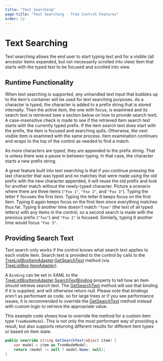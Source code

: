 ```yaml
---
title: "Text Searching"
page-title: "Text Searching - Tree Control Features"
order: 12
---
```

# Text Searching

Text searching allows the end user to start typing text and for a visible (all ancestor items expanded, but not necessarily scrolled into view) item that starts with the typed text to be focused and scrolled into view.

## Runtime Functionality

When text searching is supported, any unhandled text input that bubbles up to the item's container will be used for text searching purposes.  As a character is typed, the character is added to a prefix string that is stored internally.  Then the active item, the one with focus, is examined and its search text is retrieved (see a section below on how to provide search text).  A case-insensitive check is made to see if the retrieved item search text starts with the currently typed prefix.  If the item search text does start with the prefix, the item is focused and searching quits.  Otherwise, the next visible item is examined with the same process.  Item examination continues and wraps to the top of the control as needed to find a match.

As more characters are typed, they are appended to the prefix string.  That is unless there was a pause in between typing.  In that case, the character starts a new prefix string.

A great feature built into text searching is that if you continue pressing the last character that was typed and no matches that were made using the old prefix with the new character appended, it will reuse the old prefix and look for another match without the newly-typed character.  Picture a scenario where there are three items (`"Foo 1"`, `"Foo 2"`, and `"Foo 3"`).  Typing the letter <kbd>F</kbd> focuses the first item.  Typing the letter <kbd>O</kbd> keeps focus on the first item.  Typing <kbd>O</kbd> again keeps focus on the first item since everything matches thus far.  Typing <kbd>O</kbd> another time doesn't match `"fooo"` (the text of all typed letters) with any items in the control, so a second search is made with the previous prefix (`"foo"`) and `"Foo 2"` is focused.  Similarly, typing <kbd>O</kbd> another time would focus `"Foo 3"`.

## Providing Search Text

Text search only works if the control knows what search text applies to each visible item.  Search text is provided to the control by calls to the [TreeListBoxItemAdapter](xref:@ActiproUIRoot.Controls.Grids.TreeListBoxItemAdapter).[GetSearchText](xref:@ActiproUIRoot.Controls.Grids.TreeListBoxItemAdapter.GetSearchText*) method (via [TreeListBox](xref:@ActiproUIRoot.Controls.Grids.TreeListBox).[ItemAdapter](xref:@ActiproUIRoot.Controls.Grids.TreeListBox.ItemAdapter)).

A `Binding` can be set in XAML to the [TreeListBoxItemAdapter](xref:@ActiproUIRoot.Controls.Grids.TreeListBoxItemAdapter).[SearchTextBinding](xref:@ActiproUIRoot.Controls.Grids.TreeListBoxItemAdapter.SearchTextBinding) property to tell how an item should retrieve search text.  The [GetSearchText](xref:@ActiproUIRoot.Controls.Grids.TreeListBoxItemAdapter.GetSearchText*) method will use that binding if it is supplied, and will otherwise return null.  Please note that bindings aren't as performant as code, so for large trees or if you see performance issues, it is recommended to override the [GetSearchText](xref:@ActiproUIRoot.Controls.Grids.TreeListBoxItemAdapter.GetSearchText*) method instead with custom logic to retrieve the appropriate value.

This example code shows how to override the method for a custom item type `TreeNodeModel`.  This is not only the most performant way of providing a result, but also supports returning different results for different item types or based on item state.

```csharp
public override string GetSearchText(object item) {
	var model = item as TreeNodeModel;
	return (model != null ? model.Name: null);
}
```

